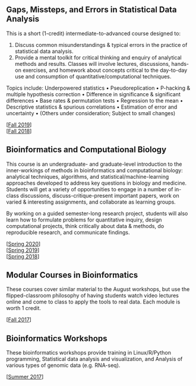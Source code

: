 ## Gaps, Missteps, and Errors in Statistical Data Analysis
This is a short (1-credit) intermediate-to-advanced course designed to:
1) Discuss common misunderstandings & typical errors in the practice of statistical data analysis.
2) Provide a mental toolkit for critical thinking and enquiry of analytical methods and results.
Classes will involve lectures, discussions, hands-on exercises, and homework about concepts critical to the day-to-day use and consumption of quantitative/computational techniques.

Topics include: Underpowered statistics • Pseudoreplication • P-hacking & multiple hypothesis correction • Difference in significance & significant differences • Base rates & permutation tests • Regression to the mean • Descriptive statistics & spurious correlations • Estimation of error and uncertainty • (Others under consideration; Subject to small changes)

\[[Fall 2019](2019-fall_statgaps/)\]  
\[[Fall 2018](2018-fall_statgaps/)\]

## Bioinformatics and Computational Biology
This course is an undergraduate- and graduate-level introduction to the inner-workings of methods in bioinformatics and computational biology: analytical techniques, algorithms, and statistical/machine-learning approaches developed to address key questions in biology and medicine. Students will get a variety of opportunities to engage in a number of in-class discussions, discuss-critique-present important papers, work on varied & interesting assignments, and collaborate as learning groups.

By working on a guided semester-long research project, students will also learn how to formulate problems for quantitative inquiry, design computational projects, think critically about data & methods, do reproducible research, and communicate findings.

\[[Spring 2020](2020-spring_compbio/)\]  
\[[Spring 2019](2019-spring_compbio/)\]  
\[[Spring 2018](2018-spring_compbio/)\]

## Modular Courses in Bioinformatics
These courses cover similar material to the August workshops, but use the flipped-classroom philosophy of having students watch video lectures online and come to class to apply the tools to real data. Each module is worth 1 credit.

\[[Fall 2017](bioinfomodules/)\]

## Bioinformatics Workshops
These bioinformatics workshops provide training in Linux/R/Python programming, Statistical data analysis and visualization, and Analysis of various types of genomic data (e.g. RNA-seq).

\[[Summer 2017](bioinfoworkshops/)\]
